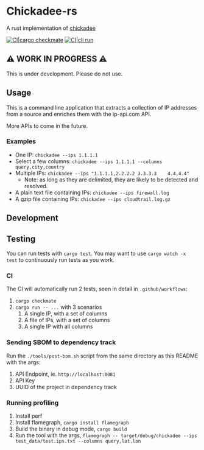 # Chickadee-rs

A rust implementation of [chickadee](https://github.com/chapinb/chickadee)

[![CI|cargo checkmate](https://github.com/chapinb/chickadee-rs/actions/workflows/cargo-checkmate.yaml/badge.svg?branch=main)](https://github.com/chapinb/chickadee-rs/actions/workflows/cargo-checkmate.yaml)
[![CI|cli run](https://github.com/chapinb/chickadee-rs/actions/workflows/cargo-run.yaml/badge.svg?branch=main)](https://github.com/chapinb/chickadee-rs/actions/workflows/cargo-run.yaml)

## ⚠️  WORK IN PROGRESS ⚠️

This is under development. Please do not use.

## Usage

This is a command line application that extracts a collection of IP addresses from
a source and enriches them with the ip-api.com API.

More APIs to come in the future.

### Examples

* One IP: `chickadee --ips 1.1.1.1`
* Select a few columns: `chickadee --ips 1.1.1.1 --columns query,city,country`
* Multiple IPs: `chickadee --ips "1.1.1.1,2.2.2.2 3.3.3.3    4.4.4.4"`
  * Note: as long as they are delimited, they are likely to be detected and resolved.
* A plain text file containing IPs: `chickadee --ips firewall.log`
* A gzip file containing IPs: `chickadee --ips cloudtrail.log.gz`

## Development

## Testing

You can run tests with `cargo test`. You may want to use `cargo watch -x test`
to continuously run tests as you work.

### CI

The CI will automatically run 2 tests, seen in detail in `.github/workflows`:

1. `cargo checkmate`
2. `cargo run -- ...` with 3 scenarios
   1. A single IP, with a set of columns
   2. A file of IPs, with a set of columns
   3. A single IP with all columns

### Sending SBOM to dependency track

Run the `./tools/post-bom.sh` script from the same directory as this README with the args:

1. API Endpoint, ie. `http://localhost:8081`
2. API Key
3. UUID of the project in dependency track

### Running profiling

1. Install perf
2. Install flamegraph, `cargo install flamegraph`
3. Build the binary in debug mode, `cargo build`
4. Run the tool with the args, `flamegraph -- target/debug/chickadee --ips test_data/test.ips.txt --columns query,lat,lon`
